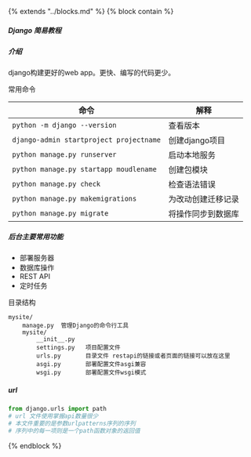 {% extends "../blocks.md" %} {% block contain %}
##### Django 简易教程

##### 介绍

django构建更好的web app。更快、编写的代码更少。

常用命令

| 命令                                    | 解释               |
| --------------------------------------- | ------------------ |
| `python -m django --version`            | 查看版本           |
| `django-admin startproject projectname` | 创建django项目     |
| `python manage.py runserver`            | 启动本地服务       |
| `python manage.py startapp moudlename`  | 创建包模块         |
| `python manage.py check`                | 检查语法错误       |
| `python manage.py makemigrations`       | 为改动创建迁移记录 |
| `python manage.py migrate`              | 将操作同步到数据库 |

##### **后台主要常用功能**

- 部署服务器
- 数据库操作
- REST API
- 定时任务

目录结构

```
mysite/
    manage.py  管理Django的命令行工具
    mysite/
        __init__.py
        settings.py   项目配置文件 
        urls.py       目录文件 restapi的链接或者页面的链接可以放在这里
        asgi.py       部署配置文件asgi兼容
        wsgi.py       部署配置文件wsgi模式
```

##### url

```python
from django.urls import path
# url 文件使用掌握api数量很少
# 本文件重要的是参数urlpatterns序列的序列
# 序列中的每一项则是一个path函数对象的返回值

```


{% endblock %}